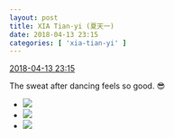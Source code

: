 ```yaml
---
layout: post
title: XIA Tian-yi (夏天一)
date: 2018-04-13 23:15
categories: [ 'xia-tian-yi' ]
---
```


<div class="weibo-info">
  <a href="https://weibo.com/6286030291/GbWZmCQfx">2018-04-13 23:15</a>
</div>

The sweat after dancing feels so good. 😎

<!-- more -->

<ul class="weibo-pic-list-1">
  <li class="weibo-pic">
    <a href="https://wx4.sinaimg.cn/mw690/006RpxDlgy1fqbfqbbkgoj31sg2dsb29.jpg"><img src="https://wx4.sinaimg.cn/thumb150/006RpxDlgy1fqbfqbbkgoj31sg2dsb29.jpg"/></a>
  </li>
  <li class="weibo-pic">
    <a href="https://wx1.sinaimg.cn/mw690/006RpxDlgy1fqbfqeof6lj31sg2dshdt.jpg"><img src="https://wx1.sinaimg.cn/thumb150/006RpxDlgy1fqbfqeof6lj31sg2dshdt.jpg"/></a>
  </li>
  <li class="weibo-pic">
    <a href="https://wx3.sinaimg.cn/mw690/006RpxDlgy1fqbfr0qqtgj31sg2dshdt.jpg"><img src="https://wx3.sinaimg.cn/thumb150/006RpxDlgy1fqbfr0qqtgj31sg2dshdt.jpg"/></a>
  </li>
</ul>

